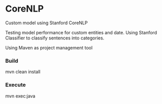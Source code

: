 # CoreNLP
Custom model using Stanford CoreNLP

Testing model performance for custom entities and date. Using Stanford Classifier to classify sentences into categories.

Using Maven as project management tool

<h3>Build</h3>
mvn clean install

<h3>Execute</h3>
mvn exec:java
